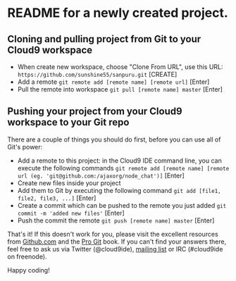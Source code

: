 # README for a newly created project.


Cloning and pulling project from Git to your Cloud9 workspace
-------------------------------------------------------------

  * When create new workspace, choose "Clone From URL", use this URL:
    `https://github.com/sunshine55/sanpuru.git` [CREATE]
  * Add a remote
    `git remote add [remote name] [remote url]` [Enter]
  * Pull the remote into workspace
    `git pull [remote name] master` [Enter]


Pushing your project from your Cloud9 workspace to your Git repo
----------------------------------------------------------------

There are a couple of things you should do first, before you can use all of Git's power:

  * Add a remote to this project: in the Cloud9 IDE command line, you can execute the following commands
    `git remote add [remote name] [remote url (eg. 'git@github.com:/ajaxorg/node_chat')]` [Enter]
  * Create new files inside your project
  * Add them to Git by executing the following command
    `git add [file1, file2, file3, ...]` [Enter]
  * Create a commit which can be pushed to the remote you just added
    `git commit -m 'added new files'` [Enter]
  * Push the commit the remote
    `git push [remote name] master` [Enter]

That's it! If this doesn't work for you, please visit the excellent resources from [Github.com](http://help.github.com) and the [Pro Git](http://http://progit.org/book/) book.
If you can't find your answers there, feel free to ask us via Twitter (@cloud9ide), [mailing list](groups.google.com/group/cloud9-ide) or IRC (#cloud9ide on freenode).

Happy coding!